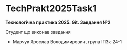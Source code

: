 # TechPrakt2025Task1
**Технологічна практика 2025. Git. Завдання №2**

Студент що виконав завдання
* Марчук Ярослав Володимирович, група ІПЗк-24-1
